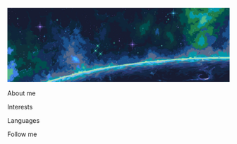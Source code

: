 ![Header](https://github.com/Ottobiss/Ottobiss/blob/main/assets/header.jpg)

About me

Interests

Languages

Follow me